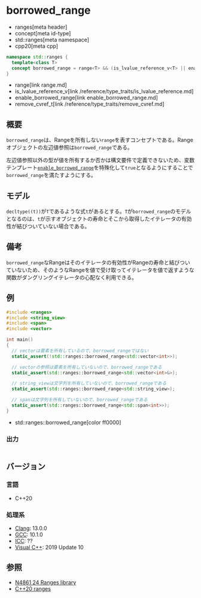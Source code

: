 # borrowed_range
* ranges[meta header]
* concept[meta id-type]
* std::ranges[meta namespace]
* cpp20[meta cpp]

```cpp
namespace std::ranges {
  template<class T>
  concept borrowed_range = range<T> && (is_lvalue_reference_v<T> || enable_borrowed_range<remove_cvref_t<T>>);
}
```
* range[link range.md]
* is_lvalue_reference_v[link /reference/type_traits/is_lvalue_reference.md]
* enable_borrowed_range[link enable_borrowed_range.md]
* remove_cvref_t[link /reference/type_traits/remove_cvref.md]

## 概要
`borrowed_range`は、Rangeを所有しない`range`を表すコンセプトである。Rangeオブジェクトの左辺値参照は`borrowed_range`である。

左辺値参照以外の型が値を所有するか否かは構文要件で定義できないため、変数テンプレート[`enable_borrowed_range`](enable_borrowed_range.md)を特殊化して`true`となるようにすることで`borrowed_range`を満たすようにする。

## モデル
`decltype((t))`が`T`であるような式`t`があるとする。`T`が`borrowed_range`のモデルとなるのは、`t`が示すオブジェクトの寿命とそこから取得したイテレータの有効性が結びついていない場合である。

## 備考
`borrowed_range`なRangeはそのイテレータの有効性がRangeの寿命と結びついていないため、そのようなRangeを値で受け取ってイテレータを値で返すような関数がダングリングイテレータの心配なく利用できる。

## 例
```cpp example
#include <ranges>
#include <string_view>
#include <span>
#include <vector>

int main()
{
  // vectorは要素を所有しているので、borrowed_rangeではない
  static_assert(!std::ranges::borrowed_range<std::vector<int>>);

  // vectorの参照は要素を所有していないので、borrowed_rangeである
  static_assert(std::ranges::borrowed_range<std::vector<int>&>);

  // string_viewは文字列を所有していないので、borrowed_rangeである
  static_assert(std::ranges::borrowed_range<std::string_view>);

  // spanは文字列を所有していないので、borrowed_rangeである
  static_assert(std::ranges::borrowed_range<std::span<int>>);
}
```
* std::ranges::borrowed_range[color ff0000]

### 出力
```
```

## バージョン
### 言語
- C++20

### 処理系
- [Clang](/implementation.md#clang): 13.0.0
- [GCC](/implementation.md#gcc): 10.1.0
- [ICC](/implementation.md#icc): ??
- [Visual C++](/implementation.md#visual_cpp): 2019 Update 10

## 参照
- [N4861 24 Ranges library](https://timsong-cpp.github.io/cppwp/n4861/ranges)
- [C++20 ranges](https://techbookfest.org/product/5134506308665344)
